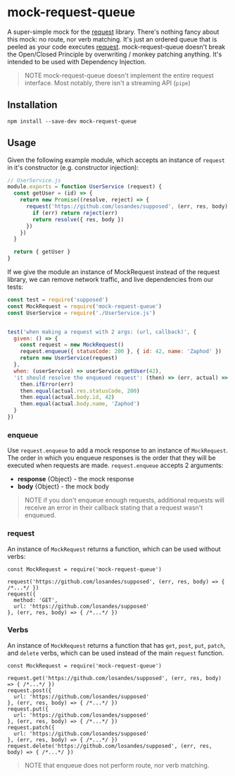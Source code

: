 mock-request-queue
==================

A super-simple mock for the [request](https://github.com/request/request) library. There's nothing fancy about this mock: no route, nor verb matching. It's just an ordered queue that is peeled as your code executes [request](https://github.com/request/request). mock-request-queue doesn't break the Open/Closed Principle by overwriting / monkey patching anything. It's intended to be used with Dependency Injection.

> NOTE mock-request-queue doesn't implement the entire request interface. Most notably, there isn't a streaming API (`pipe`)

## Installation

```Shell
npm install --save-dev mock-request-queue
```

## Usage
Given the following example module, which accepts an instance of `request` in it's constructor (e.g. constructor injection):

```JavaScript
// UserService.js
module.exports = function UserService (request) {
  const getUser = (id) => {
    return new Promise((resolve, reject) => {
      request('https://github.com/losandes/supposed', (err, res, body) => {
        if (err) return reject(err)
        return resolve({ res, body })
      })
    })
  }

  return { getUser }
}
```

If we give the module an instance of MockRequest instead of the request library, we can remove network traffic, and live dependencies from our tests:

```JavaScript
const test = require('supposed')
const MockRequest = require('mock-request-queue')
const UserService = require('./UserService.js')


test('when making a request with 2 args: (url, callback)', {
  given: () => {
    const request = new MockRequest()
    request.enqueue({ statusCode: 200 }, { id: 42, name: 'Zaphod' })
    return new UserService(request)
  },
  when: (userService) => userService.getUser(42),
  'it should resolve the enqueued request': (then) => (err, actual) => {
    then.ifError(err)
    then.equal(actual.res.statusCode, 200)
    then.equal(actual.body.id, 42)
    then.equal(actual.body.name, 'Zaphod')
  }
})
```

### enqueue
Use `request.enqueue` to add a mock response to an instance of `MockRequest`. The order in which you enqueue responses is the order that they will be executed when requests are made. `request.enqueue` accepts 2 arguments:

* **response** {Object} - the mock response
* **body** {Object} - the mock body

> NOTE if you don't enqueue enough requests, additional requests will receive an error in their callback stating that a request wasn't enqueued.

### request
An instance of `MockRequest` returns a function, which can be used without verbs:

```
const MockRequest = require('mock-request-queue')

request('https://github.com/losandes/supposed', (err, res, body) => { /*...*/ })
request({
  method: 'GET',
  url: 'https://github.com/losandes/supposed'
}, (err, res, body) => { /*...*/ })
```

### Verbs
An instance of `MockRequest` returns a function that has `get`, `post`, `put`, `patch`, and `delete` verbs, which can be used instead of the main `request` function.

```
const MockRequest = require('mock-request-queue')

request.get('https://github.com/losandes/supposed', (err, res, body) => { /*...*/ })
request.post({
  url: 'https://github.com/losandes/supposed'
}, (err, res, body) => { /*...*/ })
request.put({
  url: 'https://github.com/losandes/supposed'
}, (err, res, body) => { /*...*/ })
request.patch({
  url: 'https://github.com/losandes/supposed'
}, (err, res, body) => { /*...*/ })
request.delete('https://github.com/losandes/supposed', (err, res, body) => { /*...*/ })
```

> NOTE that enqueue does not perform route, nor verb matching.

